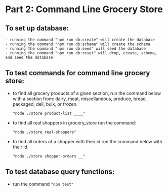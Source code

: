 # Part 2: Command Line Grocery Store

## To set up database:

    - running the command "npm run db:create" will create the database
    - running the command "npm run db:schema" will create the schema
    - running the command "npm run db:seed" will seed the database
    - running the command "npm run db:reset" will drop, create, schema, and seed the database


## To test commands for command line grocery store:
  - to find all grocery products of a given section, run the command below with a section from: dairy, meat, miscellaneous, produce, bread, packaged, deli, bulk, or frozen.

    `"node ./store product-list ____"`
    
  - to find all real shoppers in grocery_store run the command:
    
    `"node ./store real-shoppers"`

  - to find all orders of a shopper with their id run the command below with their id.

    `"node ./store shopper-orders __"`


## To test database query functions:

  - run the command `"npm test"`
